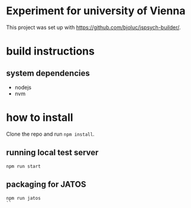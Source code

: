 # Experiment for university of Vienna

This project was set up with https://github.com/bjoluc/jspsych-builder/. 

# build instructions

## system dependencies
- nodejs
- nvm

# how to install 
Clone the repo and run 
`npm install`.
## running local test server
```
npm run start
```
## packaging for JATOS 
``` 
npm run jatos
``



